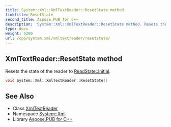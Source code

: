 ```yaml
---
title: System::Xml::XmlTextReader::ResetState method
linktitle: ResetState
second_title: Aspose.PUB for C++
description: 'System::Xml::XmlTextReader::ResetState method. Resets the state of the reader to ReadState::Initial in C++.'
type: docs
weight: 5200
url: /cpp/system.xml/xmltextreader/resetstate/
---
```

## XmlTextReader::ResetState method


Resets the state of the reader to [ReadState::Initial](../../readstate/).

```cpp
void System::Xml::XmlTextReader::ResetState()
```


## See Also

* Class [XmlTextReader](../)
* Namespace [System::Xml](../../)
* Library [Aspose.PUB for C++](../../../)
